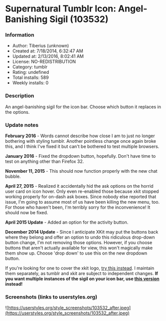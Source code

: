 # Supernatural Tumblr Icon: Angel-Banishing Sigil (103532)

### Information
- Author: Tiberius (unknown)
- Created at: 7/18/2014, 6:32:47 AM
- Updated at: 2/13/2016, 8:02:41 AM
- License: NO-REDISTRIBUTION
- Category: tumblr
- Rating: undefined
- Total installs: 589
- Weekly installs: 0


### Description
An angel-banishing sigil for the icon bar. Choose which button it replaces in the options.

### Update notes
<b>February 2016</b> - Words cannot describe how close I am to just no longer bothering with styling tumblr. Another pointless change once again broke this, and I think I've fixed it but can't be bothered to test multiple browsers.

<b>January 2016</b> - Fixed the dropdown button, hopefully. Don't have time to test on anything other than Firefox 32.

<b>November 11, 2015</b> - This should now function properly with the new chat bubble.

<b>April 27, 2015</b> - Realized it accidentally hid the ask options on the horrid user card on icon hover. Only even re-enabled those because xkit stopped working properly for on-dash ask boxes. Since nobody else reported that issue, I'm going to assume most of us have been killing the new menu, too. For those who haven't been, I'm terribly sorry for the inconvenience! It should now be fixed.

<b>April 2015 Update</b> - Added an option for the activity button.

<b>December 2014 Update</b> - Since I anticipate XKit may put the buttons back where they belong and offer an option to undo this ridiculous drop-down button change, I'm not removing those options. However, if you choose buttons that aren't actually available for view, this won't magically make them show up. Choose 'drop down' to use this on the new dropdown button.

If you're looking for one to cover the xkit logo, <a href="https://userstyles.org/styles/103531/tumblr-xkit-icon-angel-banishing-sigil-spn">try this instead</a>. I maintain them separately, as tumblr and xkit are subject to independent changes. <b>If you want multiple instances of the sigil on your icon bar, use <a href="https://userstyles.org/styles/107626/spn-tumblr-icons-multiple-angel-banishing-sigils">this version</a> instead!</b>

### Screenshots (links to userstyles.org)
![https://userstyles.org/style_screenshots/103532_after.jpeg](https://userstyles.org/style_screenshots/103532_after.jpeg)


